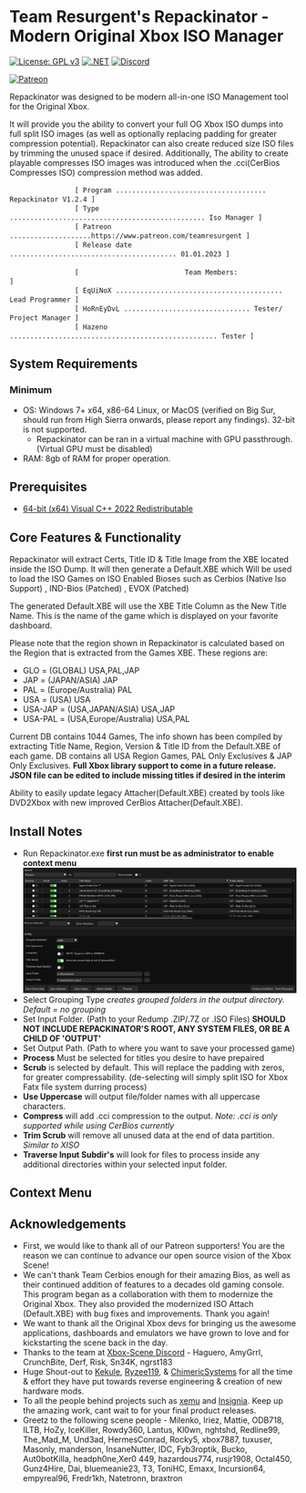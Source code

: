 # Team Resurgent's Repackinator - Modern Original Xbox ISO Manager
[![License: GPL v3](https://img.shields.io/badge/License-GPLv3-blue.svg)](https://github.com/Team-Resurgent/Repackinator/blob/main/LICENSE.md)
[![.NET](https://github.com/Team-Resurgent/Repackinator/actions/workflows/dotnet.yml/badge.svg)](https://github.com/Team-Resurgent/Repackinator/actions/workflows/dotnet.yml)
[![Discord](https://img.shields.io/badge/chat-on%20discord-7289da.svg?logo=discord)](https://discord.gg/VcdSfajQGK)

   [![Patreon](https://img.shields.io/badge/Patreon-F96854?style=for-the-badge&logo=patreon&logoColor=white)](https://www.patreon.com/teamresurgent)

Repackinator was designed to be modern all-in-one ISO Management tool for the Original Xbox. 

It will provide you the ability to convert your full OG Xbox ISO dumps into full split ISO images (as well as optionally replacing padding for greater compression potential). Repackinator can also create reduced size ISO files by trimming the unused space if desired. Additionally, The ability to create playable compresses ISO images was introduced when the .cci(CerBios Compresses ISO) compression method was added.

                    [ Program ..................................... Repackinator V1.2.4 ]
                    [ Type ................................................ Iso Manager ]
                    [ Patreon ....................https://www.patreon.com/teamresurgent ]
                    [ Release date ......................................... 01.01.2023 ]
            
                    [                          Team Members:                            ]
                    [ EqUiNoX ......................................... Lead Programmer ]
                    [ HoRnEyDvL ............................... Tester/ Project Manager ]
                    [ Hazeno ................................................... Tester ]

## System Requirements
### Minimum
* OS: Windows 7+ x64, x86-64 Linux, or MacOS (verified on Big Sur, should run from High Sierra onwards, please report any findings). 32-bit is not supported.
    * Repackinator can be ran in a virtual machine with GPU passthrough. (Virtual GPU must be disabled)
* RAM: 8gb of RAM for proper operation.

## Prerequisites
  * [64-bit (x64) Visual C++ 2022 Redistributable](https://aka.ms/vs/17/release/vc_redist.x86.exe)

## Core Features & Functionality
Repackinator will extract Certs, Title ID & Title Image from the XBE located inside the ISO Dump. It will then generate a Default.XBE which Will be used to load the ISO Games on ISO Enabled Bioses such as Cerbios (Native Iso Support) , IND-Bios (Patched) , EVOX (Patched)

The generated Default.XBE will use the XBE Title Column as the New Title Name. This is the name of the game which is displayed on your favorite dashboard.

Please note that the region shown in Repackinator is calculated based on the Region that is extracted from the Games XBE. These regions are:
  * GLO = (GLOBAL) USA,PAL,JAP
  * JAP = (JAPAN/ASIA) JAP
  * PAL = (Europe/Australia) PAL
  * USA = (USA) USA
  * USA-JAP = (USA,JAPAN/ASIA) USA,JAP
  * USA-PAL = (USA,Europe/Australia) USA,PAL

Current DB contains 1044 Games, The info shown has been compiled by extracting Title Name, Region, Version & Title ID from the Default.XBE of each game. DB contains all USA Region Games, PAL Only Exclusives & JAP Only Exclusives. **Full Xbox library support to come in a future release. JSON file can be edited to include missing titles if desired in the interim** 

Ability to easily update legacy Attacher(Default.XBE) created by tools like DVD2Xbox with new improved CerBios Attacher(Default.XBE).

## Install Notes
* Run Repackinator.exe **first run must be as administrator to enable context menu**
![GUI](https://github.com/zatchbot/Repackinator/blob/main/readmeStuff/gui.png?raw=true)
* Select Grouping Type *creates grouped folders in the output directory. Default = no grouping*
* Set Input Folder. (Path to your Redump .ZIP/.7Z or .ISO Files) **SHOULD NOT INCLUDE REPACKINATOR'S ROOT, ANY SYSTEM FILES, OR BE A CHILD OF 'OUTPUT'**
* Set Output Path. (Path to where you want to save your processed game)
* **Process** Must be selected for titles you desire to have prepaired
* **Scrub** is selected by default. This will replace the padding with zeros, for greater compressability. (de-selecting will simply split ISO for Xbox Fatx file system durring process)
* **Use Uppercase** will output file/folder names with all uppercase characters.
* **Compress** will add .cci compression to the output. *Note: .cci is only supported while using CerBios currently* 
* **Trim Scrub** will remove all unused data at the end of data partition. *Similar to XISO*  
* **Traverse Input Subdir's** will look for files to process inside any additional directories within your selected input folder.

## Context Menu



## Acknowledgements
* First, we would like to thank all of our Patreon supporters! You are the reason we can continue to advance our open source vision of the Xbox Scene!
* We can't thank Team Cerbios enough for their amazing Bios, as well as their continued addition of features to a decades old gaming console. This program began as a collaboration with them to modernize the Original Xbox. They also provided the modernized ISO Attach (Default.XBE) with bug fixes and improvements. Thank you again!
* We want to thank all the Original Xbox devs for bringing us the awesome applications, dashboards and emulators we have grown to love and for kickstarting the scene back in the day.
* Thanks to the team at [Xbox-Scene Discord](https://discord.gg/VcdSfajQGK) - Haguero, AmyGrrl, CrunchBite, Derf, Risk, Sn34K, ngrst183
* Huge Shout-out to [Kekule](https://github.com/Kekule-OXC), [Ryzee119](https://github.com/Ryzee119), & [ChimericSystems](https://chimericsystems.com/) for all the time & effort they have put towards reverse engineering & creation of new hardware mods.
* To all the people behind projects such as [xemu](https://github.com/mborgerson/xemu) and [Insignia](https://insignia.live/). Keep up the amazing work, cant wait to for your final product releases.
* Greetz to the following scene people - Milenko, Iriez, Mattie, ODB718, ILTB, HoZy, IceKiller, Rowdy360, Lantus, Kl0wn, nghtshd, Redline99, The_Mad_M, Und3ad, HermesConrad, Rocky5, xbox7887, tuxuser, Masonly, manderson, InsaneNutter, IDC, Fyb3roptik, Bucko, Aut0botKilla, headph0ne,Xer0 449, hazardous774, rusjr1908, Octal450, Gunz4Hire, Dai, bluemeanie23, T3, ToniHC, Emaxx, Incursion64, empyreal96, Fredr1kh, Natetronn, braxtron
<!--* I'm sure there is someone else that belongs here too ;)--> 
